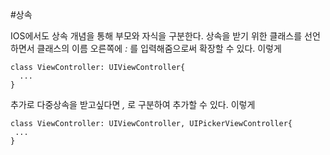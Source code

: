 #상속

IOS에서도 상속 개념을 통해 부모와 자식을 구분한다.
상속을 받기 위한 클래스를 선언하면서 클래스의 이름 오른쪽에 _:_ 를 입력해줌으로써 확장할 수 있다. 이렇게

    class ViewController: UIViewController{
      ...
    }

 추가로 다중상속을 받고싶다면 _,_ 로 구분하여 추가할 수 있다. 이렇게

    class ViewController: UIViewController, UIPickerViewController{
     ...
    }
